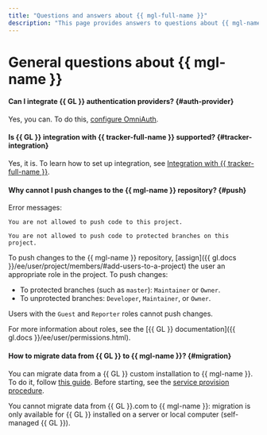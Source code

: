 ```yaml
---
title: "Questions and answers about {{ mgl-full-name }}"
description: "This page provides answers to questions about {{ mgl-name }}."
---
```


# General questions about {{ mgl-name }}

#### Can I integrate {{ GL }} authentication providers? {#auth-provider}

Yes, you can. To do this, [configure OmniAuth](../operations/omniauth.md).

#### Is {{ GL }} integration with {{ tracker-full-name }} supported? {#tracker-integration}

Yes, it is. To learn how to set up integration, see [Integration with {{ tracker-full-name }}](../../tracker/user/gitlab.md).

#### Why cannot I push changes to the {{ mgl-name }} repository? {#push}

Error messages:

```text
You are not allowed to push code to this project.
```

```text
You are not allowed to push code to protected branches on this project.
```

To push changes to the {{ mgl-name }} repository, [assign]({{ gl.docs }}/ee/user/project/members/#add-users-to-a-project) the user an appropriate role in the project. To push changes:

* To protected branches (such as `master`): `Maintainer` or `Owner`.
* To unprotected branches: `Developer`, `Maintainer`, or `Owner`.

Users with the `Guest` and `Reporter` roles cannot push changes.

For more information about roles, see the [{{ GL }} documentation]({{ gl.docs }}/ee/user/permissions.html).

#### How to migrate data from {{ GL }} to {{ mgl-name }}? {#migration}

You can migrate data from a {{ GL }} custom installation to {{ mgl-name }}. To do it, follow [this guide](../operations/instance/migration.md). Before starting, see the [service provision procedure](../concepts/migration.md).

You cannot migrate data from {{ GL }}.com to {{ mgl-name }}: migration is only available for {{ GL }} installed on a server or local computer (self-managed {{ GL }}).
